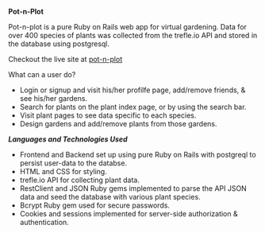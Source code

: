 **Pot-n-Plot**

Pot-n-plot is a pure Ruby on Rails web app for virtual gardening. Data for over 400 species of plants was collected from the  trefle.io API and stored in the database using postgresql.

Checkout the live site at [pot-n-plot](https://pot-n-plot.herokuapp.com/)

What can a user do?
- Login or signup and visit his/her profilfe page, add/remove friends, & see his/her gardens. 
- Search for plants on the plant index page, or by using the search bar. 
- Visit plant pages to see data specific to each species. 
- Design gardens and add/remove plants from those gardens.

***Languages and Technologies Used***
- Frontend and Backend set up using pure Ruby on Rails with postgreql to persist user-data to the databse.
- HTML and CSS for styling. 
- trefle.io API for collecting plant data. 
- RestClient and JSON Ruby gems implemented to parse the API JSON data and seed the database with various plant species.
- Bcrypt Ruby gem used for secure passwords.
- Cookies and sessions implemented for server-side authorization & authentication.



